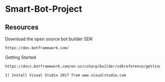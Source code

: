 # Smart-Bot-Project
## Resources
Download the open source bot builder SDK
```markdown
https://dev.botframework.com/ 
```
Getting Started
``` markdown
https://docs.botframework.com/en-us/csharp/builder/sdkreference/gettingstarted.html

1) Install Visual Studio 2017 from www.visualstudio.com
```
